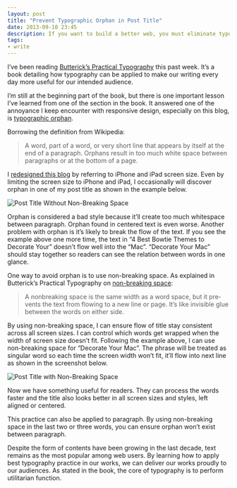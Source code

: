 ```yaml
---
layout: post
title: "Prevent Typographic Orphan in Post Title"
date: 2013-09-10 23:45
description: If you want to build a better web, you must eliminate typographic orphan.
tags:
- write
---
```


I’ve been reading [Butterick’s Practical Typography][1] this past week. It’s a book detailing how typography can be applied to make our writing every day more useful for our intended audience.

<!--more-->

I’m still at the beginning part of the book, but there is one important lesson I’ve learned from one of the section in the book. It answered one of the annoyance I keep encounter with responsive design, especially on this blog, is [typographic orphan][2].

Borrowing the definition from Wikipedia:

> A word, part of a word, or very short line that appears by itself at the end of a paragraph. Orphans result in too much white space between paragraphs or at the bottom of a page.

I [redesigned this blog][3] by referring to iPhone and iPad screen size. Even by limiting the screen size to iPhone and iPad, I occasionally will discover orphan in one of my post title as shown in the example below.

![ [Post Title Without Non-Breaking Space][] ](http://images.sayzlim.net/2013/09/orphan_before.jpg "Post Title Without Non-Breaking Space")

[Post Title Without Non-Breaking Space]: http://images.sayzlim.net/2013/09/orphan_before.jpg

Orphan is considered a bad style because it’ll create too much whitespace between paragraph. Orphan found in centered text is even worse. Another problem with orphan is it’s likely to break the flow of the text. If you see the example above one more time, the text in “4 Best Bowtie Themes to Decorate Your” doesn’t flow well into the “Mac”. “Decorate Your Mac” should stay together so readers can see the relation between words in one glance.

One way to avoid orphan is to use non-breaking space. As explained in Butterick’s Practical Typography on [non-breaking space][4]:

> A non­break­ing space is the same width as a word space, but it pre­vents the text from flowing to a new line or page. It’s like in­vis­i­ble glue be­tween the words on ei­ther side.

By using non-breaking space, I can ensure flow of title stay consistent across all screen sizes. I can control which words get wrapped when the width of screen size doesn’t fit. Following the example above, I can use non-breaking space for “Decorate Your Mac”. The phrase will be treated as singular word so each time the screen width won’t fit, it’ll flow into next line as shown in the screenshot below.

![ [Post Title with Non-Breaking Space][] ](http://images.sayzlim.net/2013/09/orphan_after.jpg "Post Title with Non-Breaking Space")

[Post Title with Non-Breaking Space]: http://images.sayzlim.net/2013/09/orphan_after.jpg

Now we have something useful for readers. They can process the words faster and the title also looks better in all screen sizes and styles, left aligned or centered.

This practice can also be applied to paragraph. By using non-breaking space in the last two or three words, you can ensure orphan won’t exist between paragraph.

Despite the form of contents have been growing in the last decade, text remains as the most popular among web users. By learning how to apply best typography practice in our works, we can deliver our works proudly to our audiences. As stated in the book, the core of typography is to perform utilitarian function.

[1]: http://practicaltypography.com/ "Butterick&#39;s Practical Typography"
[2]: http://en.wikipedia.org/wiki/Widows_and_orphans "Typographic orphan"
[3]: http://sayzlim.net/blog-redesign-fresh-citrus/ "sayzlim.net: Blog Redesign, Fresh Citrus Flavor"
[4]: http://practicaltypography.com/nonbreaking-spaces.html "nonbreaking space - Butterick&#39;s Practical Typography"
